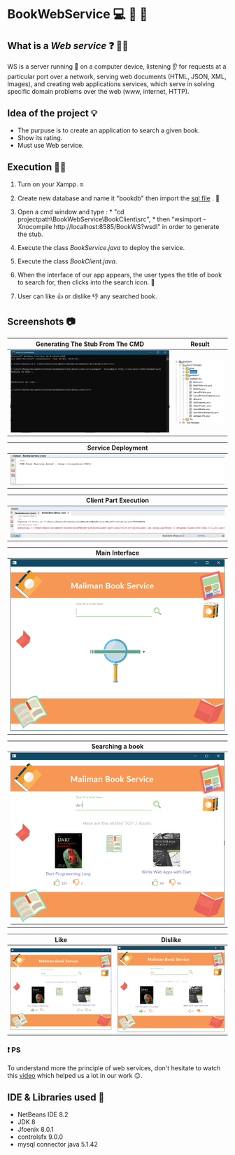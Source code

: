 # BookWebService 💻 📌 📙 

## What is a *Web service* ❓ 🤷‍♀
 WS is a server running 🔌 on a computer device, listening 👂 for requests at a particular port over a network, serving web documents (HTML, JSON, XML, Images), and creating web applications services, which serve in solving specific domain problems over the web (www, internet, HTTP).
 
## Idea of the project 💡

 * The purpuse is to create an application to search a given book.
 * Show its rating.
 * Must use Web service.
 
   
## Execution 🔌🔨

1. Turn on your Xampp. 🔛

2. Create new database and name it "bookdb" then import the [sql file](https://github.com/Maliman-Org/BookWebService/blob/master/BooksService/bookdb.sql) . 💾

3. Open a cmd window and type :
          * "cd projectpath\BookWebService\BookClient\src\", 
          * then "wsimport -Xnocompile http://localhost:8585/BookWS?wsdl" in order to generate the stub.
          
4. Execute the class *BookService.java* to deploy the service.

5. Execute the class *BookClient.java*.

6. When the interface of our app appears, the user types the title of book to search for, then clicks into the search icon. 🔎

7. User can like 👍 or dislike 👎 any searched book.

## Screenshots 📷

| Generating The Stub From The CMD | Result |
| ------------- |:-------------:|
| ![alt text](https://github.com/Maliman-Org/BookWebService/blob/master/ScreenShots/generatingStub.PNG "Stub generation" ) | ![alt text](https://github.com/Maliman-Org/BookWebService/blob/master/ScreenShots/ResultOfGeneratingStub.PNG "Result" ) |

| Service Deployment |
| ------------- |
|![alt text](https://github.com/Maliman-Org/BookWebService/blob/master/ScreenShots/serviceDeployed.PNG "Service deployed" )|


| Client Part Execution |
| ------------- |
|![alt text](https://github.com/Maliman-Org/BookWebService/blob/master/ScreenShots/execution.PNG "Execution" )|

| Main Interface |
| ------------- |
|![alt text](https://github.com/Maliman-Org/BookWebService/blob/master/ScreenShots/mainScreen.PNG "Main screen" )|

| Searching a book |
| ------------- |
|![alt text](https://github.com/Maliman-Org/BookWebService/blob/master/ScreenShots/searchAbook.PNG "Searching" )|

| Like | Dislike |
| ------------- |:-------------:|
| ![alt text](https://github.com/Maliman-Org/BookWebService/blob/master/ScreenShots/likeAbook.PNG "like" ) | ![alt text](https://github.com/Maliman-Org/BookWebService/blob/master/ScreenShots/dislikeAbook.PNG "dislike" ) |

### ❗️ PS
   To understand more the principle of web services, don't hesitate to watch this [video](https://www.youtube.com/watch?v=VNC7OANJL5g&list=PLxr551TUsmAozms7qX1iT8JzAwllHq0vD&fbclid=IwAR1TZ02I6PZJTVfk8kbM74uGEXKSRkDOtmVDwYh8rzotLPiGs7WBho-66Rs) which helped us a lot in our work 😉.
    

## IDE & Libraries used 🔧

 * NetBeans IDE 8.2
 * JDK 8
 * Jfoenix 8.0.1
 * controlsfx 9.0.0
 * mysql connector java 5.1.42

